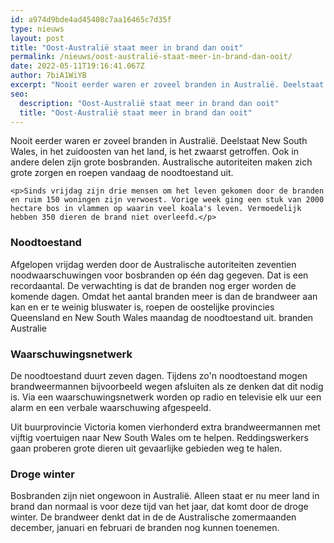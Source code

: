```yaml
---
id: a974d9bde4ad45408c7aa16465c7d35f
type: nieuws
layout: post
title: "Oost-Australië staat meer in brand dan ooit"
permalink: /nieuws/oost-australië-staat-meer-in-brand-dan-ooit/
date: 2022-05-11T19:16:41.067Z
author: 7biA1WiYB
excerpt: "Nooit eerder waren er zoveel branden in Australië. Deelstaat New South Wales, in het zuidoosten van het land, is het zwaarst getroffen. Ook in andere delen zijn grote bosbranden. Australische autoriteiten maken zich grote zorgen en roepen vandaag de noodtoestand uit.  "
seo:
  description: "Oost-Australië staat meer in brand dan ooit"
  title: "Oost-Australië staat meer in brand dan ooit"
---
```

Nooit eerder waren er zoveel branden in Australië. Deelstaat New South Wales, in het zuidoosten van het land, is het zwaarst getroffen. Ook in andere delen zijn grote bosbranden. Australische autoriteiten maken zich grote zorgen en roepen vandaag de noodtoestand uit.  

    <p>Sinds vrijdag zijn drie mensen om het leven gekomen door de branden en ruim 150 woningen zijn verwoest. Vorige week ging een stuk van 2000 hectare bos in vlammen op waarin veel koala's leven. Vermoedelijk hebben 350 dieren de brand niet overleefd.</p>
<h3>Noodtoestand</h3>
<p>Afgelopen vrijdag werden door de Australische autoriteiten zeventien noodwaarschuwingen voor bosbranden op één dag gegeven. Dat is een recordaantal. De verwachting is dat de branden nog erger worden de komende dagen. Omdat het aantal branden meer is dan de brandweer aan kan en er te weinig bluswater is, roepen de oostelijke provincies Queensland en New South Wales maandag de noodtoestand uit. branden Australie</p>
<h3>Waarschuwingsnetwerk</h3>
<p>De noodtoestand duurt zeven dagen. Tijdens zo'n noodtoestand mogen brandweermannen bijvoorbeeld wegen afsluiten als ze denken dat dit nodig is. Via een waarschuwingsnetwerk worden op radio en televisie elk uur een alarm en een verbale waarschuwing afgespeeld.</p>
<p>Uit buurprovincie Victoria komen vierhonderd extra brandweermannen met vijftig voertuigen naar New South Wales om te helpen. Reddingswerkers gaan proberen grote dieren uit gevaarlijke gebieden weg te halen.</p>
<h3>Droge winter</h3>
<p>Bosbranden zijn niet ongewoon in Australië. Alleen staat er nu meer land in brand dan normaal is voor deze tijd van het jaar, dat komt door de droge winter. De brandweer denkt dat in de de Australische zomermaanden december, januari en februari de branden nog kunnen toenemen.</p>  
